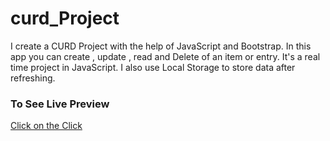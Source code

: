 # curd_Project
I create a CURD Project with the help of JavaScript and Bootstrap. In this app you can create , update , read and Delete of an item or entry. It's a real time project in JavaScript. I also use Local Storage to store data after refreshing. 
### To See Live Preview
[Click on the Click](https://ahsanwebengr.github.io/curd_App/)
